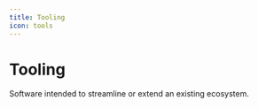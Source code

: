```yaml
---
title: Tooling
icon: tools
---
```

# Tooling

Software intended to streamline or extend an existing ecosystem.
